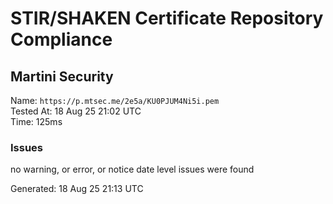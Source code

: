 # STIR/SHAKEN Certificate Repository Compliance

## Martini Security

Name: `https://p.mtsec.me/2e5a/KU0PJUM4Ni5i.pem`\
Tested At: 18 Aug 25 21:02 UTC\
Time: 125ms

### Issues

no warning, or error, or notice date level issues were found

Generated: 18 Aug 25 21:13 UTC